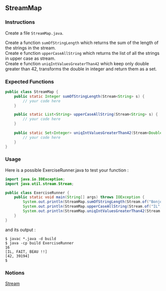 ## StreamMap

### Instructions

Create a file `StreamMap.java`.

Create a function `sumOfStringLength` which returns the sum of the length of the strings in the stream.  
Create e function `upperCaseAllString` which returns the list of all the strings in upper case as stream.  
Create e function `uniqIntValuesGreaterThan42` which keep only double greater than 42, transforms the double in integer and return them as a set.


### Expected Functions
```java
public class StreamMap {
    public static Integer sumOfStringLength(Stream<String> s) {
        // your code here
    }

    public static List<String> upperCaseAllString(Stream<String> s) {
        // your code here
    }
    
    public static Set<Integer> uniqIntValuesGreaterThan42(Stream<Double> s) {
        // your code here
    }
}
```

### Usage

Here is a possible ExerciseRunner.java to test your function :

```java
import java.io.IOException;
import java.util.stream.Stream;

public class ExerciseRunner {
    public static void main(String[] args) throws IOException {
        System.out.println(StreamMap.sumOfStringLength(Stream.of("Bonjour", "le", "monde !")));
        System.out.println(StreamMap.upperCaseAllString(Stream.of("IL", "Fait", "beaU !!")));
        System.out.println(StreamMap.uniqIntValuesGreaterThan42(Stream.of(23.439, 42.34, 39194.4)));
    }
}
```
          
and its output :
```shell
$ javac *.java -d build
$ java -cp build ExerciseRunner 
16
[IL, FAIT, BEAU !!]
[42, 39194]
$ 
```

### Notions
[Stream](https://docs.oracle.com/en/java/javase/17/docs/api/java.base/java/util/stream/Stream.html)  
